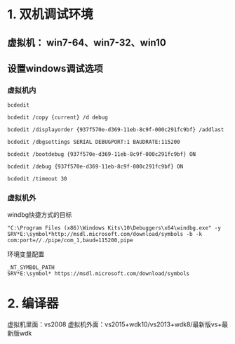 # 1. 双机调试环境
## 虚拟机： win7-64、win7-32、win10

## 设置windows调试选项

### 虚拟机内
```
bcdedit

bcdedit /copy {current} /d debug

bcdedit /displayorder {937f570e-d369-11eb-8c9f-000c291fc9bf} /addlast

bcdedit /dbgsettings SERIAL DEBUGPORT:1 BAUDRATE:115200

bcdedit /bootdebug {937f570e-d369-11eb-8c9f-000c291fc9bf} ON

bcdedit /debug {937f570e-d369-11eb-8c9f-000c291fc9bf} ON

bcdedit /timeout 30
```
### 虚拟机外 
windbg快捷方式的目标
```
"C:\Program Files (x86)\Windows Kits\10\Debuggers\x64\windbg.exe" -y SRV*E:\symbol*http://msdl.microsoft.com/download/symbols -b -k com:port=//./pipe/com_1,baud=115200,pipe
```

环境变量配置
```
_NT_SYMBOL_PATH
SRV*E:\symbol* https://msdl.microsoft.com/download/symbols
```


# 2. 编译器
虚拟机里面：vs2008
虚拟机外面：vs2015+wdk10/vs2013+wdk8/最新版vs+最新版wdk